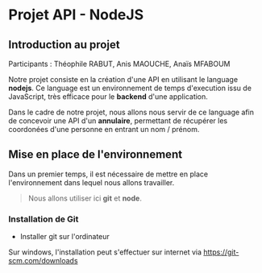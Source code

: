 # Projet API - NodeJS

## Introduction au projet

Participants : Théophile RABUT, Anis MAOUCHE, Anaïs MFABOUM

Notre projet consiste en la création d'une API en utilisant le language __nodejs__. Ce language est un environnement de temps d'execution issu de JavaScript, très efficace pour le __backend__ d'une application.

Dans le cadre de notre projet, nous allons nous servir de ce language afin de concevoir une API d'un __annulaire__, permettant de récupérer les coordonées d'une personne en entrant un nom / prénom. 


## Mise en place de l'environnement

Dans un premier temps, il est nécessaire de mettre en place l'environnement dans lequel nous allons travailler.

> Nous allons utiliser ici __git__ et __node__.

### Installation de Git

- Installer git sur l'ordinateur

Sur windows, l'installation peut s'effectuer sur internet via <https://git-scm.com/downloads>

